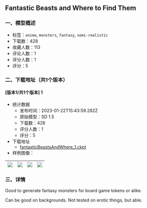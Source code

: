 ## Fantastic Beasts and Where to Find Them
### 一、模型概述

- 标签：`anime`, `monsters`, `fantasy`, `semi-realistic`
- 下载数：428
- 收藏人数：113
- 评论人数：1
- 评分人数：1
- 评分：5

### 二、下载地址（共1个版本）

#### [版本1/共1个版本] 1

- 统计数据
  - 发布时间：2023-01-22T15:43:59.282Z
  - 原始模型：SD 1.5
  - 下载数：428
  - 评分人数：1
  - 评分：5
- 下载地址
  - [fantasticBeastsAndWhere_1.ckpt](https://civitai.com/api/download/models/5811)
- 样例图像：

| <img src="https://image.civitai.com/xG1nkqKTMzGDvpLrqFT7WA/2dec23fb-2360-4570-da70-4980b4a6a500/width=450/48430.jpeg" /> | <img src="https://image.civitai.com/xG1nkqKTMzGDvpLrqFT7WA/9067d959-791f-426b-3553-3d1a01649800/width=450/48449.jpeg" /> | <img src="https://image.civitai.com/xG1nkqKTMzGDvpLrqFT7WA/7bd3a8ce-f44a-4e62-6100-d7086bd99b00/width=450/48448.jpeg" /> | <img src="https://image.civitai.com/xG1nkqKTMzGDvpLrqFT7WA/c10100bc-1e50-4dbf-1b0c-e7359bc47e00/width=450/48447.jpeg" /> |
| ---- | ---- | ---- | ---- |


### 三、详情
<p>Good to generate fantasy monsters for board game tokens or alike.</p><p>Can be good on backgrounds. Not tested on erotic things, but able.</p>